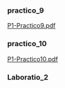 
### practico_9 
[P1-Practico9.pdf](https://github.com/feijoes/Study/files/15444960/P1-Practico9.pdf)

### practico_10
[P1-Practico10.pdf](https://github.com/feijoes/Study/files/15444962/P1-Practico10.pdf)

### Laboratio_2
